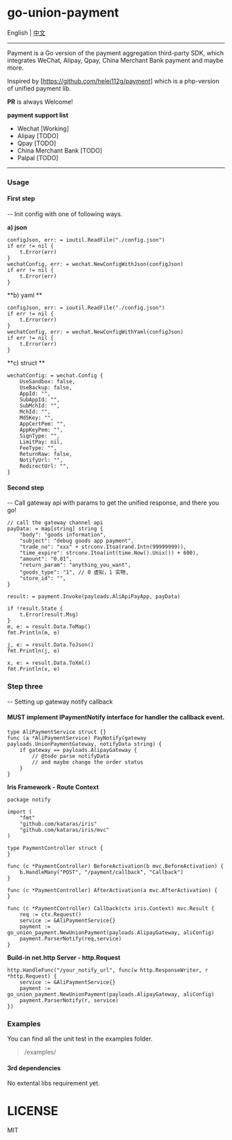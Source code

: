 # go-union-payment

English | [中文](/README.md)

---


Payment is a Go version of the payment aggregation third-party SDK, which integrates WeChat, Alipay, Qpay, China Merchant Bank payment and maybe more. 

Inspired by [https://github.com/helei112g/payment] which is a php-version of unified payment lib.

**PR** is always Welcome!

**payment support list**

- Wechat [Working]
- Alipay [TODO]
- Qpay [TODO]
- China Merchant Bank [TODO]
- Palpal [TODO]

---

### Usage

#### First step 

-- Init config with one of following ways.

**a) json**

```golang
configJson, err: = ioutil.ReadFile("./config.json")
if err != nil {
    t.Error(err)
}
wechatConfig, err: = wechat.NewConfigWithJson(configJson)
if err != nil {
    t.Error(err)
}
```

**b) yaml **

```golang
configJson, err: = ioutil.ReadFile("./config.json")
if err != nil {
    t.Error(err)
}
wechatConfig, err: = wechat.NewConfigWithYaml(configJson)
if err != nil {
    t.Error(err)
}
```

**c) struct **

```golang
wechatConfig: = wechat.Config {
    UseSandbox: false,
    UseBackup: false,
    AppId: "",
    SubAppId: "",
    SubMchId: "",
    MchId: "",
    Md5Key: "",
    AppCertPem: "",
    AppKeyPem: "",
    SignType: "",
    LimitPay: nil,
    FeeType: "",
    ReturnRaw: false,
    NotifyUrl: "",
    RedirectUrl: "",
}
```


#### Second step 

-- Call gateway api with params to get the unified response, and there you go!


```golang
// call the gateway channel api
payData: = map[string] string {
    "body": "goods information",
    "subject": "debug goods app payment",
    "trade_no": "xxx" + strconv.Itoa(rand.Intn(99999999)),
    "time_expire": strconv.Itoa(int(time.Now().Unix()) + 600),
    "amount": "0.01",
    "return_param": "anything_you_want",
    "goods_type": "1", // 0 虚拟，1 实物,
    "store_id": "",
}

result: = payment.Invoke(payloads.AliApiPayApp, payData)

if !result.State {
    t.Error(result.Msg)
}
m, e: = result.Data.ToMap()
fmt.Println(m, e)

j, e: = result.Data.ToJson()
fmt.Println(j, e)

x, e: = result.Data.ToXml()
fmt.Println(x, e)
```

### Step three

-- Setting up gateway notify callback

#### MUST implement IPaymentNotify interface for handler the callback event. 

```golang
type AliPaymentService struct {}
func (a *AliPaymentService) PayNotify(gateway payloads.UnionPaymentGateway, notifyData string) {
	if gateway == payloads.AlipayGateway {
		// @todo parse notifyData
		// and maybe change the order status
	} 
}
```


**Iris Framework - Route Context**

```golang
package notify

import (
	"fmt"
	"github.com/kataras/iris"
	"github.com/kataras/iris/mvc"
)

type PaymentController struct {
}

func (c *PaymentController) BeforeActivation(b mvc.BeforeActivation) {
	b.HandleMany("POST", "/payment/callback", "Callback")
}

func (c *PaymentController) AfterActivation(a mvc.AfterActivation) {
}

func (c *PaymentController) Callback(ctx iris.Context) mvc.Result {
	req := ctx.Request()
    service := &AliPaymentService{}
    payment := go_union_payment.NewUnionPayment(payloads.AlipayGateway, aliConfig)
    payment.ParserNotify(req,service)
}
```

**Build-in net.http Server - http.Request**

```golang
http.HandleFunc("/your_notify_url", func(w http.ResponseWriter, r *http.Request) {        
    service := &AliPaymentService{}
    payment := go_union_payment.NewUnionPayment(payloads.AlipayGateway, aliConfig)
    payment.ParserNotify(r, service)
})
```



### Examples

You can find all the unit test in the examples folder. 

> /examples/

#### 3rd dependencies

No extental libs requirement yet.


# LICENSE

MIT